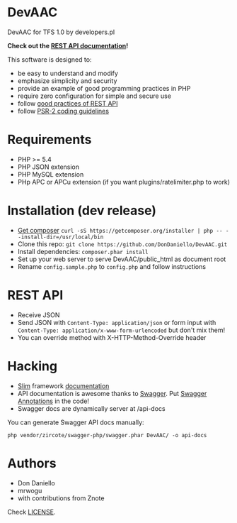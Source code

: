 DevAAC
=====
DevAAC for TFS 1.0 by developers.pl

__Check out the [REST API documentation](http://dondaniello.github.io/DevAAC)!__

This software is designed to:

* be easy to understand and modify
* emphasize simplicity and security
* provide an example of good programming practices in PHP
* require zero configuration for simple and secure use
* follow [good practices of REST API](http://www.vinaysahni.com/best-practices-for-a-pragmatic-restful-api)
* follow [PSR-2 coding guidelines](http://www.php-fig.org/psr/psr-2/)

Requirements
=====
* PHP >= 5.4
* PHP JSON extension
* PHP MySQL extension
* PHp APC or APCu extension (if you want plugins/ratelimiter.php to work)

Installation (dev release)
=====
* [Get composer](https://getcomposer.org/download) ```curl -sS https://getcomposer.org/installer | php -- --install-dir=/usr/local/bin```
* Clone this repo: ```git clone https://github.com/DonDaniello/DevAAC.git```
* Install dependencies: ```composer.phar install```
* Set up your web server to serve DevAAC/public_html as document root
* Rename ```config.sample.php``` to ```config.php``` and follow instructions

REST API
=====
* Receive JSON
* Send JSON with ```Content-Type: application/json``` or form input with ```Content-Type: application/x-www-form-urlencoded``` but don't mix them!
* You can override method with X-HTTP-Method-Override header

Hacking
=====
* [Slim](http://slimframework.com) framework [documentation](http://docs.slimframework.com/)
* API documentation is awesome thanks to [Swagger](https://helloreverb.com/developers/swagger). Put [Swagger Annotations](http://zircote.com/swagger-php/annotations.html) in the code!
* Swagger docs are dynamically server at /api-docs

You can generate Swagger API docs manually:
```
php vendor/zircote/swagger-php/swagger.phar DevAAC/ -o api-docs
```

Authors
=====
* Don Daniello
* mrwogu
* with contributions from Znote

Check [LICENSE](LICENSE).

